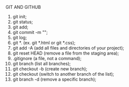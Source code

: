 GIT AND GITHUB 

1) git init;
2) git status;
3) git add;
4) git commit -m "";
5) git log;
6) git *.<file extention> (ex. git *.html or git *.css);
7) git add -A (add all files and directories of your project);
8) git reset HEAD <filename> (remove a file from the staging area);
9) .gitignore (a file, not a command);
10) git branch (list all branches);
11) git checkout -b <branchname> (create new branch);
12) git checkout <branchname> (switch to another branch of the list);
13) git branch -d <branchname> (remove a specific branch);